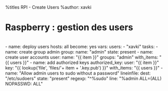 %titles RPI - Create Users
%author: xavki

# Raspberry : gestion des users


<br>
- name: deploy users
  hosts: all
  become: yes
  vars:
    users:
    - "xavki"
  tasks:
  - name: create group admin
    group:
      name: "admin"
      state: present    
  - name: create user accounts
    user:
      name: "{{ item }}"
      groups: "admin"
    with_items: "{{ users }}"
  - name: add authorized keys
    authorized_key:
      user: "{{ item }}"
      key: "{{ lookup('file', 'files/'+ item + '.key.pub') }}"
    with_items: "{{ users }}"
  - name: "Allow admin users to sudo without a password"
    lineinfile:
      dest: "/etc/sudoers"
      state: "present"
      regexp: "^%sudo"
      line: "%admin ALL=(ALL) NOPASSWD: ALL"

